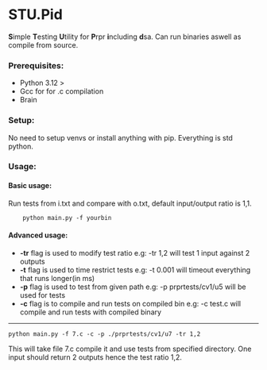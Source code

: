 # STU.Pid

**S**imple **T**esting **U**tility for **P**rpr **i**ncluding **d**sa. Can run binaries aswell as compile from source.

### Prerequisites:
* Python 3.12 >
* Gcc for for .c compilation
* Brain
### Setup:
No need to setup venvs or install anything with pip.
Everything is std python.
    
### Usage:
#### Basic usage:
Run tests from i.txt and compare with o.txt, default input/output ratio is 1,1.   
        
        python main.py -f yourbin 

#### Advanced usage:
* **-tr** flag is used to modify test ratio e.g: -tr 1,2 will test 1 input against 2 outputs
* **-t** flag is used to time restrict tests e.g: -t 0.001 will timeout everything that runs longer(in ms)
* **-p** flag is used to test from given path e.g: -p prprtests/cv1/u5 will be used for tests
* **-c** flag is to compile and run tests on compiled bin e.g: -c test.c will compile and run tests with compiled binary
----------------------------
    python main.py -f 7.c -c -p ./prprtests/cv1/u7 -tr 1,2

This will take file 7.c compile it and use tests from specified directory. One input should return 2 outputs hence the test ratio 1,2.
